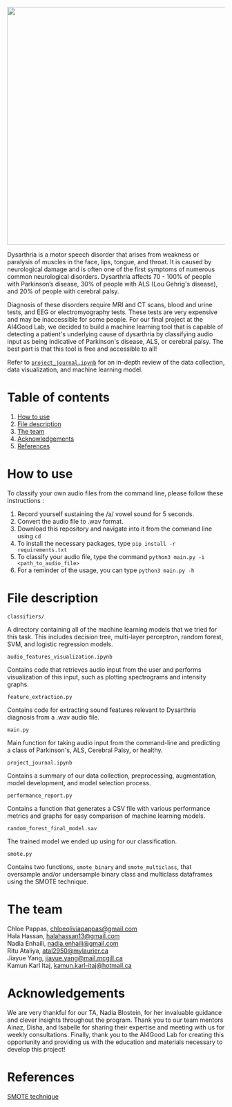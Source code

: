 <p align="center">
  <img width="550" src="https://user-images.githubusercontent.com/49031258/122465135-b89f9c00-cf85-11eb-9e3b-b123e2dcae44.jpg">
</p>

Dysarthria is a motor speech disorder that arises from weakness or paralysis of muscles in the face, lips, tongue, and throat. It is caused by neurological damage and is often one of the first symptoms of numerous common neurological disorders. Dysarthria affects 70 - 100% of people with Parkinson’s disease, 30% of people with ALS (Lou Gehrig's disease), and 20% of people with cerebral palsy. 

Diagnosis of these disorders require MRI and CT scans, blood and urine tests, and EEG or electromyography tests. These tests are very expensive and may be inaccessible for some people. For our final project at the AI4Good Lab, we decided to build a machine learning tool that is capable of detecting a patient's underlying cause of dysarthria by classifying audio input as being indicative of Parkinson's disease, ALS, or cerebral palsy. The best part is that this tool is free and accessible to all!

Refer to [`project_journal.ipynb`](https://github.com/cpappas18/articulaite/blob/main/project_journal.ipynb) for an in-depth review of the data collection, data visualization, and machine learning model.

# Table of contents
1. [How to use](https://github.com/cpappas18/Articulaite#command-line-usage)
2. [File description](https://github.com/cpappas18/Articulaite#file-description)
3. [The team](https://github.com/cpappas18/Articulaite#the-team)
4. [Acknowledgements](https://github.com/cpappas18/Articulaite#acknowledgements)
5. [References](https://github.com/cpappas18/Articulaite#references)

# How to use
To classify your own audio files from the command line, please follow these instructions :  
1. Record yourself sustaining the /a/ vowel sound for 5 seconds. 
2. Convert the audio file to .wav format.
3. Download this repository and navigate into it from the command line using ```cd```
4. To install the necessary packages, type ```pip install -r requirements.txt```
5. To classify your audio file, type the command ``` python3 main.py -i <path_to_audio_file> ```
6. For a reminder of the usage, you can type ``` python3 main.py -h ```

# File description
``` classifiers/ ```

A directory containing all of the machine learning models that we tried for this task. This includes decision tree, multi-layer perceptron, random forest, SVM, and logistic regression models.

``` audio_features_visualization.ipynb ```

Contains code that retrieves audio input from the user and performs visualization of this input, such as plotting spectrograms and intensity graphs. 

``` feature_extraction.py ``` 

Contains code for extracting sound features relevant to Dysarthria diagnosis from a .wav audio file.

``` main.py ```

Main function for taking audio input from the command-line and predicting a class of Parkinson's, ALS, Cerebral Palsy, or healthy.

``` project_journal.ipynb ```

Contains a summary of our data collection, preprocessing, augmentation, model development, and model selection process.

``` performance_report.py ```

Contains a function that generates a CSV file with various performance metrics and graphs for easy comparison of machine learning models.

``` random_forest_final_model.sav ```

The trained model we ended up using for our classification.

``` smote.py ```

Contains two functions, `smote_binary` and `smote_multiclass`, that oversample and/or undersample binary class and multiclass dataframes using the SMOTE technique.

# The team
Chloe Pappas, <chloeoliviapappas@gmail.com>  
Hala Hassan, <halahassan13@gmail.com>  
Nadia Enhaili, <nadia.enhaili@gmail.com>  
Ritu Ataliya, <atal2950@mylaurier.ca>  
Jiayue Yang, <jiayue.yang@mail.mcgill.ca>  
Kamun Karl Itaj, <kamun.karl-itaj@hotmail.ca>  

# Acknowledgements
We are very thankful for our TA, Nadia Blostein, for her invaluable guidance and clever insights throughout the program. Thank you to our team mentors Ainaz, Disha, and Isabelle for sharing their expertise and meeting with us for weekly consultations. Finally, thank you to the AI4Good Lab for creating this opportunity and providing us with the education and materials necessary to develop this project!

# References
[SMOTE technique](https://machinelearningmastery.com/smote-oversampling-for-imbalanced-classification/)

